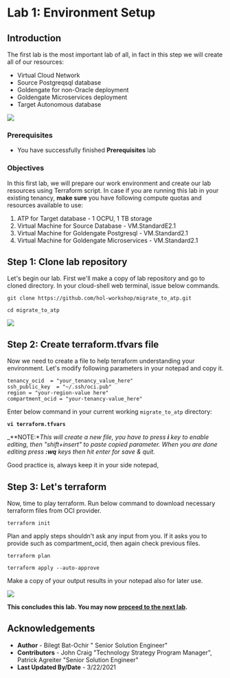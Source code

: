 # Lab 1: Environment Setup

## Introduction

The first lab is the most important lab of all, in fact in this step we will create all of our resources:

- Virtual Cloud Network
- Source Postgreqsql database
- Goldengate for non-Oracle deployment
- Goldengate Microservices deployment
- Target Autonomous database

![](/files/architecture.png)

### Prerequisites

- You have successfully finished **Prerequisites** lab

### Objectives

In this first lab, we will prepare our work environment and create our lab resources using Terraform script.
In case if you are running this lab in your existing tenancy, **make sure** you have following compute quotas and resources available to use:

1. ATP for Target database - 1 OCPU, 1 TB storage
2. Virtual Machine for Source Database - VM.StandardE2.1
3. Virtual Machine for Goldengate Postgresql - VM.Standard2.1  
4. Virtual Machine for Goldengate Microservices - VM.Standard2.1

## **Step 1**: Clone lab repository

Let's begin our lab. First we'll make a copy of lab repository and go to cloned directory. In your cloud-shell web terminal, issue below commands.

```
git clone https://github.com/hol-workshop/migrate_to_atp.git

cd migrate_to_atp
```

![](/images/1.Git.PNG)

## **Step 2**: Create terraform.tfvars file

Now we need to create a file to help terraform understanding your environment. Let's modify following parameters in your notepad and copy it.

```
tenancy_ocid  = "your_tenancy_value_here"
ssh_public_key  = "~/.ssh/oci.pub"
region = "your-region-value here"
compartment_ocid = "your-tenancy-value_here"
```

Enter below command in your current working `migrate_to_atp` directory:

**`vi terraform.tfvars`**

_**NOTE:**This will create a new file, you have to press **i** key to enable editing, then "shift+insert" to paste copied parameter. When you are done editing press **:wq** keys then hit enter for save & quit.*

Good practice is, always keep it in your side notepad,

## **Step 3**: Let's terraform 

Now, time to play terraform. Run below command to download necessary terraform files from OCI provider.

```
terraform init
```

Plan and apply steps shouldn't ask any input from you. If it asks you to provide such as compartment_ocid, then again check previous files.

```
terraform plan

terraform apply --auto-approve
``` 

Make a copy of your output results in your notepad also for later use.

![](/images/1.git_1.PNG)


**This concludes this lab. You may now [proceed to the next lab](#next).**

## Acknowledgements

* **Author** - Bilegt Bat-Ochir " Senior Solution Engineer"
* **Contributors** - John Craig "Technology Strategy Program Manager", Patrick Agreiter "Senior Solution Engineer"
* **Last Updated By/Date** - 3/22/2021